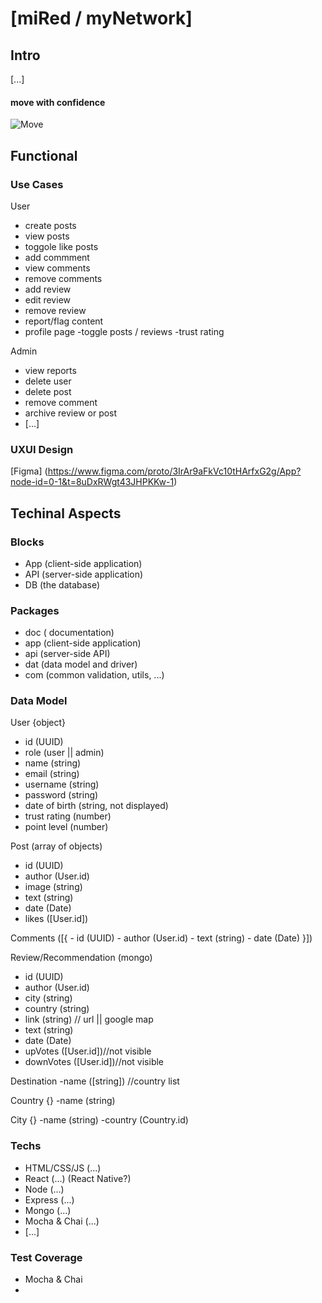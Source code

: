 # [miRed / myNetwork]

## Intro

[...]

#### move with confidence


![Move](https://i.giphy.com/media/v1.Y2lkPTc5MGI3NjExeDVnYnJpeW5qaHg2bTd4aTRhcXBxcXZwcjF2c21uZjZhYTM0a2xzNCZlcD12MV9pbnRlcm5hbF9naWZfYnlfaWQmY3Q9Zw/10LmKkoECGbzMbFzX6/giphy.gif "Moving")


## Functional 

### Use Cases

User
- create posts
- view posts
- toggole like posts
- add commment
- view comments
- remove comments
- add review
- edit review
- remove review
- report/flag content
- profile page 
    -toggle posts / reviews
    -trust rating

Admin 
- view reports
- delete user
- delete post
- remove comment
- archive review or post
- [...]

### UXUI Design

[Figma] (https://www.figma.com/proto/3IrAr9aFkVc10tHArfxG2g/App?node-id=0-1&t=8uDxRWgt43JHPKKw-1)

## Techinal Aspects

### Blocks

- App (client-side application)
- API (server-side application)
- DB (the database)

### Packages

- doc ( documentation)
- app (client-side application)
- api (server-side API)
- dat (data model and driver)
- com (common validation, utils, ...)

### Data Model

User {object}
- id (UUID)
- role (user || admin)
- name (string)
- email (string)
- username (string)
- password (string)
- date of birth (string, not displayed)
- trust rating (number)
- point level (number)


Post (array of objects)
- id (UUID)
- author (User.id)
- image (string)
- text (string)
- date (Date)
- likes ([User.id])

Comments ([{ 
    - id (UUID)
    - author (User.id)
    - text (string)
    - date (Date) }])

Review/Recommendation (mongo)
- id (UUID)
- author (User.id)
- city (string)
- country (string)
- link (string) // url || google map
- text (string)
- date (Date)
- upVotes ([User.id])//not visible 
- downVotes ([User.id])//not visible 

Destination
-name ([string]) //country list

Country {}
-name (string)

City {}
-name (string)
-country (Country.id)


### Techs

- HTML/CSS/JS (...)
- React (...) (React Native?)
- Node (...)
- Express (...)
- Mongo (...)
- Mocha & Chai (...)
- [...]

### Test Coverage

- Mocha & Chai
-